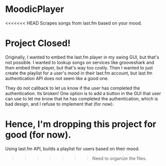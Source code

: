 MoodicPlayer
============

<<<<<<< HEAD
Scrapes songs from last.fm based on your mood.

Project Closed!
============

Originally, I wanted to embed the last.fm player in my swing GUI, but
that's not possible. I wanted to lookup songs on services like
grooveshark and then embed their player, but that's way too costly. Then
I wanted to just create the playlist for a user's mood in their last.fm
account, but last.fm authentication API does not seem like a good one.

They do not callback to let us know if the user has completed the
authentication. Its broken! One option is to add a button in the GUI
that user can use to let me know that he has completed the
authentication, which is bad design, and I refuse to implement that (for
now).

Hence, I'm dropping this project for good (for now).
=======
Using last.fm API, builds a playlist for users based on their mood.
>>>>>>> Need to organize the files.
